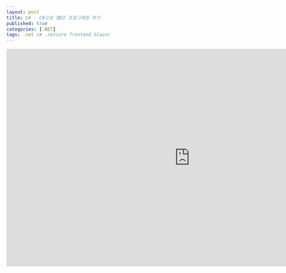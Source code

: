 ```yaml
---
layout: post
title: C# - C#으로 웹UI 프로그래밍 하기
published: true
categories: [.NET]
tags: .net c# .netcore frontend blazor
---  
```

<iframe src="https://docs.google.com/presentation/d/e/2PACX-1vQ7xQT4lpHWERVczOtdtxPm1YCEE9U2mmrlQtnaA5zeohVcoJ8f5pJk5Ps7cjwjYpKLD-jBCT1iN3V5/embed?start=false&loop=false&delayms=3000" frameborder="0" width="960" height="569" allowfullscreen="true" mozallowfullscreen="true" webkitallowfullscreen="true"></iframe>    
   